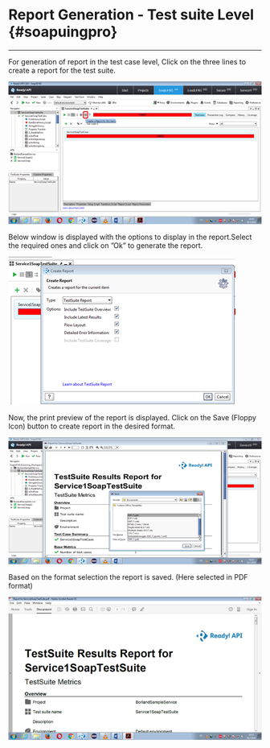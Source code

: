 # Report Generation - Test suite Level {#soapuingpro}

---

For generation of report in the test case level, Click on the three lines to create a report for the test suite.

![](/assets/ReadyAPI_15.png)

Below window is displayed with the options to display in the report.Select the required ones and click on ”Ok” to generate the report.

![](/assets/ReadyAPI_16.png)

Now, the print preview of the report is displayed. Click on the Save \(Floppy Icon\) button to create report in the desired format.

![](/assets/ReadyAPI_17.png)

Based on the format selection the report is saved. \(Here selected in PDF format\)

![](/assets/ReadyAPI_18.png)

